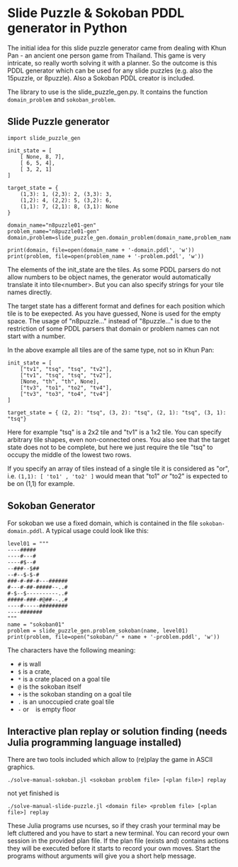 # Slide Puzzle & Sokoban PDDL generator in Python

The initial idea for this slide puzzle generator came from dealing with Khun Pan - an ancient one person game from Thailand. 
This game is very intricate, so really worth solving it with a planner.
So the outcome is this PDDL generator which can be used for any slide puzzles (e.g. also the 15puzzle, or 8puzzle).
Also a Sokoban PDDL creator is included.

The library to use is the slide_puzzle_gen.py.
It contains the function `domain_problem` and `sokoban_problem`.

## Slide Puzzle generator
```
import slide_puzzle_gen

init_state = [
    [ None, 8, 7],
    [ 6, 5, 4],
    [ 3, 2, 1]
]

target_state = {
    (1,3): 1, (2,3): 2, (3,3): 3,
    (1,2): 4, (2,2): 5, (3,2): 6,
    (1,1): 7, (2,1): 8, (3,1): None
}

domain_name="n8puzzle01-gen"
problem_name="n8puzzle01-gen"
domain,problem=slide_puzzle_gen.domain_problem(domain_name,problem_name,init_state,target_state)

print(domain, file=open(domain_name + '-domain.pddl', 'w'))
print(problem, file=open(problem_name + '-problem.pddl', 'w'))
```

The elements of the init_state are the tiles. As some PDDL parsers do not allow numbers to be object names,
the generator would automatically translate it into tile\<number\>.
But you can also specify strings for your tile names directly.

The target state has a different format and defines for each position which tile is to be exepected.
As you have guessed, None is used for the empty space.
The usage of "n8puzzle..." instead of "8puzzle..." is due to the restriction of some PDDL parsers
that domain or problem names can not start with a number.

In the above example all tiles are of the same type, not so in Khun Pan:
```
init_state = [
    ["tv1", "tsq", "tsq", "tv2"],
    ["tv1", "tsq", "tsq", "tv2"],
    [None, "th", "th", None],
    ["tv3", "to1", "to2", "tv4"],
    ["tv3", "to3", "to4", "tv4"]
]

target_state = { (2, 2): "tsq", (3, 2): "tsq", (2, 1): "tsq", (3, 1): "tsq"}
```
Here for example "tsq" is a 2x2 tile and "tv1" is a 1x2 tile.
You can specify arbitrary tile shapes, even non-connected ones.
You also see that the target state does not to be complete,
but here we just require the tile "tsq" to occupy the middle of the lowest two rows.

If you specify an array of tiles instead of a single tile it is considered as "or", i.e.
`(1,1): [ 'to1' , 'to2' ]` would mean that "to1" *or* "to2" is expected to be on (1,1) for example.

## Sokoban Generator

For sokoban we use a fixed domain, which is contained in the file `sokoban-domain.pddl`.
A typical usage could look like this:
```
level01 = """
----#####
----#---#
----#$--#
--###--$##
--#--$-$-#
###-#-##-#---######
#---#-##-#####--..#
#-$--$----------..#
#####-###-#@##--..#
----#-----#########
----#######
"""
name = "sokoban01"
problem = slide_puzzle_gen.problem_sokoban(name, level01)
print(problem, file=open("sokoban/" + name + '-problem.pddl', 'w'))
```

The characters have the following meaning: 
* `#` is wall
* `$` is a crate,
* `*` is a crate placed on a goal tile
* `@` is the sokoban itself
* `+` is the sokoban standing on a goal tile
* `.` is an unoccupied crate goal tile
* `-` or ` ` is empty floor

## Interactive plan replay or solution finding (needs Julia programming language installed)
There are two tools included which allow to (re)play the game in ASCII graphics.

`./solve-manual-sokoban.jl <sokoban problem file> [<plan file>] replay`

not yet finished is

`./solve-manual-slide-puzzle.jl <domain file> <problem file> [<plan file>] replay`

These Julia programs use ncurses, so if they crash your terminal may be left cluttered
and you have to start a new terminal.
You can record your own session in the provided plan file. 
If the plan file (exists and) contains actions they will be executed before it starts
to record your own moves. Start the programs without arguments will give you a short help message.
